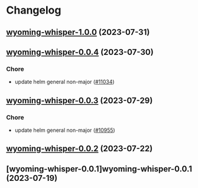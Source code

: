 # Changelog




## [wyoming-whisper-1.0.0](https://github.com/truecharts/charts/compare/wyoming-whisper-0.0.4...wyoming-whisper-1.0.0) (2023-07-31)




## [wyoming-whisper-0.0.4](https://github.com/truecharts/charts/compare/wyoming-whisper-0.0.3...wyoming-whisper-0.0.4) (2023-07-30)

### Chore

- update helm general non-major ([#11034](https://github.com/truecharts/charts/issues/11034))
  
  


## [wyoming-whisper-0.0.3](https://github.com/truecharts/charts/compare/wyoming-whisper-0.0.2...wyoming-whisper-0.0.3) (2023-07-29)

### Chore

- update helm general non-major ([#10955](https://github.com/truecharts/charts/issues/10955))
  
  


## [wyoming-whisper-0.0.2](https://github.com/truecharts/charts/compare/wyoming-whisper-0.0.1...wyoming-whisper-0.0.2) (2023-07-22)




## [wyoming-whisper-0.0.1]wyoming-whisper-0.0.1 (2023-07-19)

